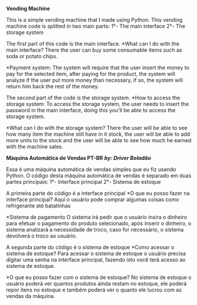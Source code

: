 **Vending Machine**

This is a simple vending machine that I made using Python.
This vending machine code is splitted in two main parts:
1°- The main interface
2°- The storage system

The first part of this code is the main interface.
*What can I do with the main interface?
    There the user can buy some consumable items such as soda or potato chips.

*Payment system:
    The system will require that the user insert the money to pay for the selected item, after paying for the product, the system will analyze if the user put more money than necessary, if so, the system will return him back the rest of the money.

The second part of the code is the storage system.
*How to access the storage system:
    To access the storage system, the user needs to insert the password in the main interface, doing this you'll be able to access the storage system.

*What can I do with the storage system?
    There the user will be able to see how many item the machine still have in it stock, the user will be able to add more units to the stock and the user will be able to see how much he earned with the machine sales.

**Máquina Automática de Vendas PT-BR**
***by: Driver Boladão***

Essa é uma máquina automática de vendas simples que eu fiz usando Python.
O código desta máquina automática de vendas é separado em duas partes principais:
1°- Interface principal
2°- Sistema de estoque

A primeira parte do código é a interface principal
*O que eu posso fazer na interface principal?
    Aqui o usuário pode comprar algumas coisas como refrigerante até batatinhas

*Sistema de pagamento
    O sistema irá pedir que o usuário insira o dinheiro para efetuar o pagamento do produto selecionado, após inserir o dinheiro, o sistema analizará a necessidade de troco, caso for necessário, o sistema devolverá o troco ao usuário.

A segunda parte do código é o sistema de estoque
*Como acessar o sistema de estoque?
    Para acessar o sistema de estoque o usuário precisa digitar uma senha na interface principal, fazendo isto você terá acesso ao sistema de estoque.

*O que eu posso fazer com o sistema de estoque?
    No sistema de estoque o usuário poderá ver quantos produtos ainda restam no estoque, ele poderá repor itens no estoque e também poderá ver o quanto ele lucrou com as vendas da máquina.
